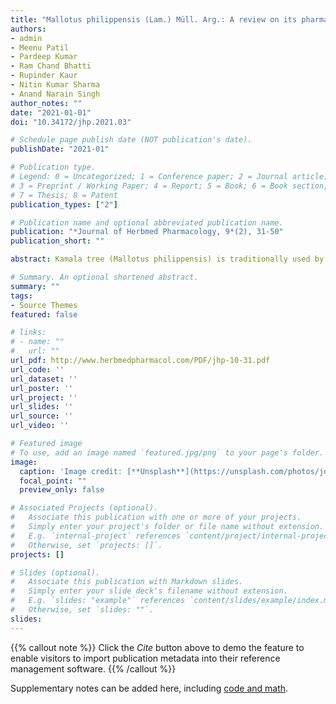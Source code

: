```yaml
---
title: "Mallotus philippensis (Lam.) Müll. Arg.: A review on its pharmacology and phytochemistry"
authors:
- admin
- Meenu Patil
- Pardeep Kumar
- Ram Chand Bhatti
- Rupinder Kaur
- Nitin Kumar Sharma
- Anand Narain Singh
author_notes: ""
date: "2021-01-01"
doi: "10.34172/jhp.2021.03"

# Schedule page publish date (NOT publication's date).
publishDate: "2021-01"

# Publication type.
# Legend: 0 = Uncategorized; 1 = Conference paper; 2 = Journal article;
# 3 = Preprint / Working Paper; 4 = Report; 5 = Book; 6 = Book section;
# 7 = Thesis; 8 = Patent
publication_types: ["2"]

# Publication name and optional abbreviated publication name.
publication: "*Journal of Herbmed Pharmacology, 9*(2), 31-50"
publication_short: ""

abstract: Kamala tree (Mallotus philippensis) is traditionally used by different ethnic groups to treat a variety of diseases and health ailments. However, these traditional uses need to be scientifically investigated and validated in order to develop drugs from this tree. Therefore, the present article is aimed to review the scientifically validated knowledge on the pharmacology and phytochemistry of the tree. To accomplish this, we extensively surveyed the available databases like Scopus, Web of Science, Google Scholar, ScienceDirect, NCBI including PubMed and PubChem, etc. by using keywords ‘Mallotus philippensis’, ‘Mallotus phillippinensis’ and ‘Mallotus philippinensis’. Our results indicated that the tree possesses more than 50 different types of important phytochemicals of natural origin. The wide array of phytochemicals possesses fascinating biological activities like anthelmintic, antibacterial, anti-inflammatory, anti-oxidant, anti-cancerous, anti-tuberculosis, anti-parasitic, analgesic, anti-urolithiatic and anti-viral activities. Thus, pharmacological activities and isolation of active phytochemicals make the tree a promising candidate for drug discovery. However, pharmacological activities such as antibacterial and anti-oxidant activities are often tested with crude extracts and in vitro rudimentary methods that can be sometimes misleading and non-specific. Thus, more sophisticated techniques may be applied for the isolation of active chemicals and elucidating their mechanism of actions.

# Summary. An optional shortened abstract.
summary: ""
tags:
- Source Themes
featured: false

# links:
# - name: ""
#   url: ""
url_pdf: http://www.herbmedpharmacol.com/PDF/jhp-10-31.pdf
url_code: ''
url_dataset: ''
url_poster: ''
url_project: ''
url_slides: ''
url_source: ''
url_video: ''

# Featured image
# To use, add an image named `featured.jpg/png` to your page's folder. 
image:
  caption: 'Image credit: [**Unsplash**](https://unsplash.com/photos/jdD8gXaTZsc)'
  focal_point: ""
  preview_only: false

# Associated Projects (optional).
#   Associate this publication with one or more of your projects.
#   Simply enter your project's folder or file name without extension.
#   E.g. `internal-project` references `content/project/internal-project/index.md`.
#   Otherwise, set `projects: []`.
projects: []

# Slides (optional).
#   Associate this publication with Markdown slides.
#   Simply enter your slide deck's filename without extension.
#   E.g. `slides: "example"` references `content/slides/example/index.md`.
#   Otherwise, set `slides: ""`.
slides:
---
```


{{% callout note %}}
Click the *Cite* button above to demo the feature to enable visitors to import publication metadata into their reference management software.
{{% /callout %}}

Supplementary notes can be added here, including [code and math](https://sourcethemes.com/academic/docs/writing-markdown-latex/).
